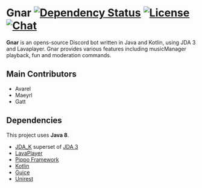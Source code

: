 # Gnar [![Dependency Status](https://www.versioneye.com/user/projects/58f140fc9f10f8003f8856c5/badge.svg?style=flat-square)](https://www.versioneye.com/user/projects/58f140fc9f10f8003f8856c5) [![License](https://img.shields.io/github/license/mashape/apistatus.svg?style=flat-square)](LICENSE) [![Chat](https://img.shields.io/badge/chat-discord-blue.svg?style=flat-square)](https://discord.gg/NQRpmr2)

**Gnar** is an opens-source Discord bot written in Java and Kotlin, using JDA 3 and Lavaplayer.
Gnar provides various features including musicManager playback, fun and moderation commands.

## Main Contributors
* Avarel
* Maeyrl
* Gatt

## Dependencies
This project uses **Java 8**.

* [JDA_K](https://github.com/Gnar-Team/JDA_K) superset of [JDA 3](https://github.com/DV8FromTheWorld/JDA)
* [LavaPlayer](https://github.com/sedmelluq/lavaplayer)
* [Pippo Framework](https://github.com/decebals/pippo)
* [Kotlin](https://kotlinlang.org/)
* [Guice](https://github.com/google/guice)
* [Unirest](https://github.com/Mashape/unirest-java)
